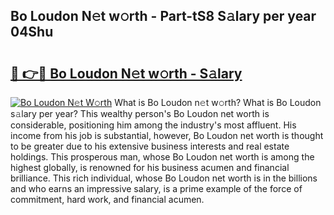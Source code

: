 ## Bo Loudon N𝚎t w𝚘rth - Part-tS8 S𝚊lary per year 04Shu

# <h2><a href="http://gc2jq7y.nevu.top/?p=Bo+Loudon">🔗 👉🔴 Bo Loudon N𝚎t w𝚘rth - S𝚊lary</a></h2>

[![Bo Loudon N𝚎t W𝚘rth](https://i.imgur.com/Oavwk0R.jpeg)](http://gc2jq7y.nevu.top/?p=Bo+Loudon)
What is Bo Loudon n𝚎t w𝚘rth? What is Bo Loudon s𝚊lary per year?
This wealthy person's Bo Loudon net worth is considerable, positioning him among the industry's most affluent. His income from his job is substantial, however, Bo Loudon net worth is thought to be greater due to his extensive business interests and real estate holdings. This prosperous man, whose Bo Loudon net worth is among the highest globally, is renowned for his business acumen and financial brilliance. This rich individual, whose Bo Loudon net worth is in the billions and who earns an impressive salary, is a prime example of the force of commitment, hard work, and financial acumen.
